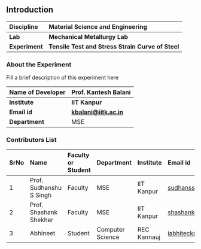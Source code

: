 ## Introduction


<b>Discipline | <b>Material Science and Engineering 
:--|:--|
<b> Lab | <b> Mechanical Metallurgy Lab
<b> Experiment|     <b> Tensile Test and Stress Strain Curve of Steel

### About the Experiment 

Fill a brief description of this experiment here

<b>Name of Developer | <b> Prof. Kantesh Balani 
:--|:--|
<b> Institute | <b>  IIT Kanpur
<b> Email id|     <b>  kbalani@iitk.ac.in
<b> Department |  MSE

### Contributors List

SrNo | Name | Faculty or Student | Department| Institute | Email id
:--|:--|:--|:--|:--|:--|
1 | Prof. Sudhanshu S Singh | Faculty | MSE | IIT Kanpur | sudhanss@iitk.ac.in
2 | Prof. Shashank Shekhar | Faculty | MSE | IIT Kanpur | shashank@iitk.ac.in
3 | Abhineet | Student | Computer Science | REC Kannauj | iabhiteck@gmail.com
